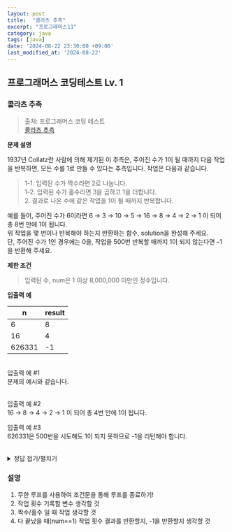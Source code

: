 ```yaml
---
layout: post
title:  "콜라츠 추측"
excerpt: "프로그래머스11"
category: java
tags: [java]
date: '2024-08-22 23:30:00 +09:00'
last_modified_at: '2024-08-22'
---
```


## 프로그래머스 코딩테스트 Lv. 1

### 콜라츠 추측

> 출처: 프로그래머스 코딩 테스트<br> 
> [콜라츠 추측](https://school.programmers.co.kr/learn/courses/30/lessons/12943#) <br>

**문제 설명**<br>

1937년 Collatz란 사람에 의해 제기된 이 추측은, 주어진 수가 1이 될 때까지 다음 작업을 반복하면, 모든 수를 1로 만들 수 있다는 추측입니다. 작업은 다음과 같습니다.<br>

> 1-1. 입력된 수가 짝수라면 2로 나눕니다.<br> 
> 1-2. 입력된 수가 홀수라면 3을 곱하고 1을 더합니다.<br>
> 2. 결과로 나온 수에 같은 작업을 1이 될 때까지 반복합니다.<br>

예를 들어, 주어진 수가 6이라면 6 → 3 → 10 → 5 → 16 → 8 → 4 → 2 → 1 이 되어 총 8번 만에 1이 됩니다.<br>
위 작업을 몇 번이나 반복해야 하는지 반환하는 함수, solution을 완성해 주세요.<br>
단, 주어진 수가 1인 경우에는 0을, 작업을 500번 반복할 때까지 1이 되지 않는다면 –1을 반환해 주세요.

**제한 조건**
> 입력된 수, num은 1 이상 8,000,000 미만인 정수입니다.<br>


**입출력 예**

| n      | result |
| ------ | ------ |
| 6      | 8      |
| 16     | 4      |
| 626331 | -1     |


<br>
입출력 예 #1<br>
문제의 예시와 같습니다.<br>
<br>

입출력 예 #2<br>
16 → 8 → 4 → 2 → 1 이 되어 총 4번 만에 1이 됩니다.<br>

입출력 예 #3<br>
626331은 500번을 시도해도 1이 되지 못하므로 -1을 리턴해야 합니다.<br><br>


<details>
<summary>정답 접기/펼치기</summary>
<div markdown="1">

```java

class Solution {
    public int solution(long num) {
        int answer = 0; 
        
        while (true) {
            if (num == 1 || answer >= 500) break;
            
            answer++;
            
            if (num % 2 == 0) num = num / 2;
            else num = num * 3 + 1;
        }
        return (num == 1) ? answer : -1;
    }
}

```

</div>
</details>



### 설명

1. 무한 루프를 사용하여 조건문을 통해 루프를 종료하기!<br>
2. 작업 횟수 기록할 변수 생각할 것<br>
3. 짝수/홀수 일 때 작업 생각할 것<br>
4. 다 끝났을 때(num==1) 작업 횟수 결과를 반환할지, -1을 반환할지 생각할 것<br>